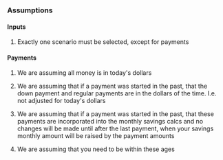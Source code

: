 ### Assumptions

#### Inputs
1. Exactly one scenario must be selected, except for payments

#### Payments
1. We are assuming all money is in today's dollars
1. We are assuming that if a payment was started in the past, that the down payment and regular payments are in the dollars of the time. I.e. not adjusted for today's dollars
1. We are assuming that if a payment was started in the past, that these payments are incorporated into the monthly savings calcs and no changes will be made until after the last payment, when your savings monthly amount will be raised by the payment amounts


1. We are assuming that you need to be within these ages